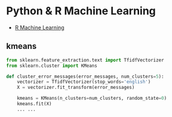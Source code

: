 # Python & R Machine Learning

* [R Machine Learning](https://github.com/chanshunli/jim-emacs-machine-learning/tree/master/R-Lang-machine-learning)

## kmeans

```python
from sklearn.feature_extraction.text import TfidfVectorizer
from sklearn.cluster import KMeans

def cluster_error_messages(error_messages, num_clusters=5):
    vectorizer = TfidfVectorizer(stop_words='english')
    X = vectorizer.fit_transform(error_messages)

    kmeans = KMeans(n_clusters=num_clusters, random_state=0)
    kmeans.fit(X)
    ... ...
```
